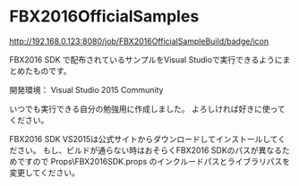 # FBX2016OfficialSamples

http://192.168.0.123:8080/job/FBX2016OfficialSampleBuild/badge/icon

FBX2016 SDK で配布されているサンプルをVisual Studioで実行できるようにまとめたものです。

開発環境：
Visual Studio 2015 Community

いつでも実行できる自分の勉強用に作成しました。
よろしければ好きに使ってください。

FBX2016 SDK VS2015は公式サイトからダウンロードしてインストールしてください。
もし、ビルドが通らない時はおそらくFBX2016 SDKのパスが異なるためですので
Props\FBX2016SDK.props
のインクルードパスとライブラリパスを変更してください。
